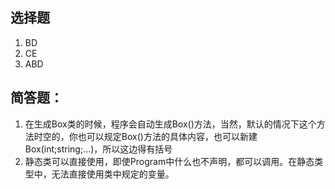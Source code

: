 ## 选择题
1. BD
2. CE
3. ABD
## 简答题：
1. 在生成Box类的时候，程序会自动生成Box()方法，当然，默认的情况下这个方法时空的，你也可以规定Box()方法的具体内容，也可以新建Box(int;string;...)，所以这边得有括号
2. 静态类可以直接使用，即使Program中什么也不声明，都可以调用。在静态类型中，无法直接使用类中规定的变量。